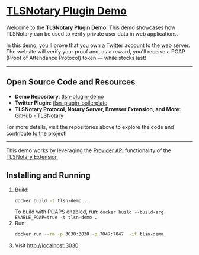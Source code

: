 # [TLSNotary Plugin Demo](https://github.com/tlsnotary/tlsn-plugin-demo#tlsn-plugin-demo)

Welcome to the **TLSNotary Plugin Demo**! This demo showcases how TLSNotary can be used to verify private user data in web applications.

In this demo, you'll prove that you own a Twitter account to the web server. The website will verify your proof and, as a reward, you'll receive a POAP (Proof of Attendance Protocol) token — while stocks last!

---

## Open Source Code and Resources

- **Demo Repository**: [tlsn-plugin-demo](https://github.com/tlsnotary/tlsn-plugin-demo)
- **Twitter Plugin**: [tlsn-plugin-boilerplate](https://github.com/tlsnotary/tlsn-plugin-boilerplate)
- **TLSNotary Protocol, Notary Server, Browser Extension, and More**: [GitHub - TLSNotary](https://github.com/tlsnotary)


For more details, visit the repositories above to explore the code and contribute to the project!

---




This demo works by leveraging the [Provider API]((https://github.com/tlsnotary/tlsn-extension/wiki/TLSN-Provider-API)) functionality of the [TLSNotary Extension](https://github.com/tlsnotary/tlsn-extension)


## Installing and Running

1. Build:
    ```sh
    docker build -t tlsn-demo .
    ```
    To build with POAPS enabled, run: `docker build --build-arg ENABLE_POAP=true -t tlsn-demo .`
2. Run:
    ```sh
    docker run --rm -p 3030:3030 -p 7047:7047  -it tlsn-demo
    ```
3. Visit <http://localhost:3030>